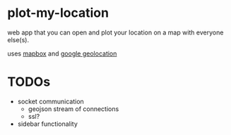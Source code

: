 # plot-my-location
web app that you can open and plot your location on a map with everyone else(s). 

uses [mapbox](https://www.mapbox.com) and [google geolocation](https://developers.google.com/maps/documentation/geolocation/intro)

# TODOs

- socket communication
    - geojson stream of connections
    - ssl?
- sidebar functionality